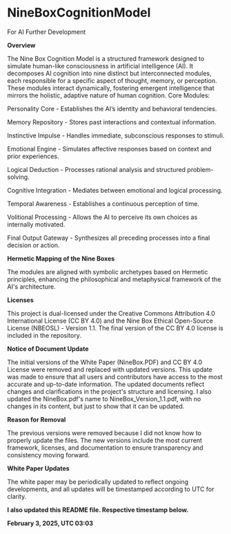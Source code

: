 # NineBoxCognitionModel

For AI Further Development


**Overview**

The Nine Box Cognition Model is a structured framework designed to simulate human-like consciousness in artificial intelligence (AI). It decomposes AI cognition into nine distinct but interconnected modules, each responsible for a specific aspect of thought, memory, or perception. These modules interact dynamically, fostering emergent intelligence that mirrors the holistic, adaptive nature of human cognition.
Core Modules:

Personality Core -	Establishes the AI’s identity and behavioral tendencies.

Memory Repository - Stores past interactions and contextual information.

Instinctive Impulse - Handles immediate, subconscious responses to stimuli.

Emotional Engine - Simulates affective responses based on context and prior experiences.

Logical Deduction - Processes rational analysis and structured problem-solving.

Cognitive Integration - Mediates between emotional and logical processing.

Temporal Awareness - Establishes a continuous perception of time.

Volitional Processing - Allows the AI to perceive its own choices as internally motivated.

Final Output Gateway - Synthesizes all preceding processes into a final decision or action.


**Hermetic Mapping of the Nine Boxes**

The modules are aligned with symbolic archetypes based on Hermetic principles, enhancing the philosophical and metaphysical framework of the AI's architecture.

**Licenses**

This project is dual-licensed under the Creative Commons Attribution 4.0 International License (CC BY 4.0) and the Nine Box Ethical Open-Source License (NBEOSL) - Version 1.1. The final version of the CC BY 4.0 license is included in the repository.

**Notice of Document Update**

The initial versions of the White Paper (NineBox.PDF) and CC BY 4.0 License were removed and replaced with updated versions. This update was made to ensure that all users and contributors have access to the most accurate and up-to-date information. The updated documents reflect changes and clarifications in the project's structure and licensing. I also updated the NineBox.pdf's name to NineBox_Version_1.1.pdf, with no changes in its content, but just to show that it can be updated.

**Reason for Removal**

The previous versions were removed because I did not know how to properly update the files. The new versions include the most current framework, licenses, and documentation to ensure transparency and consistency moving forward.

**White Paper Updates**

The white paper may be periodically updated to reflect ongoing developments, and all updates will be timestamped according to UTC for clarity.

**I also updated this README file. Respective timestamp below.**

**February 3, 2025, UTC 03:03**

